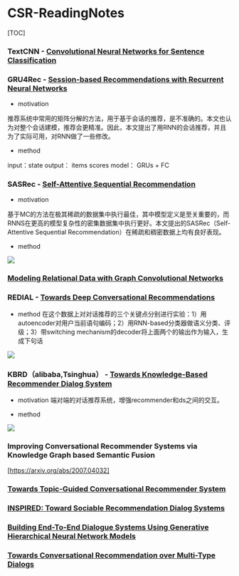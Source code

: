 # CSR-ReadingNotes
[TOC]

### TextCNN - [Convolutional Neural Networks for Sentence Classification](https://arxiv.org/abs/1408.5882)

### GRU4Rec - [Session-based Recommendations with Recurrent Neural Networks](https://arxiv.org/abs/1511.06939)

* motivation

推荐系统中常用的矩阵分解的方法，用于基于会话的推荐，是不准确的。本文也认为对整个会话建模，推荐会更精准。因此，本文提出了用RNN的会话推荐，并且为了实际可用，对RNN做了一些修改。

*  method

input：state output： items scores
model： GRUs + FC


### SASRec - [Self-Attentive Sequential Recommendation](https://arxiv.org/abs/1808.09781)

* motivation

基于MC的方法在极其稀疏的数据集中执行最佳，其中模型定义是至关重要的，而RNNS在更高的模型复杂性的密集数据集中执行更好。本文提出的SASRec（Self-Attentive Sequential Recommendation）在稀疏和稠密数据上均有良好表现。

* method

![](../fig/SASRec.png)

### [Modeling Relational Data with Graph Convolutional Networks](https://arxiv.org/abs/1703.06103)

### REDIAL - [Towards Deep Conversational Recommendations](https://arxiv.org/abs/1812.07617)

* method
在这个数据上对对话推荐的三个关键点分别进行实验：1）用autoencoder对用户当前语句编码；2）用RNN-based分类器做语义分类、评级；3）带switching mechanism的decoder将上面两个的输出作为输入，生成下句话

![](../fig/redial.jpg)

### KBRD（alibaba,Tsinghua） - [Towards Knowledge-Based Recommender Dialog System](https://arxiv.org/abs/1908.05391)

* motivation
端对端的对话推荐系统，增强recommender和ds之间的交互。

* method

![](../fig/kbrd.jpg)





### Improving Conversational Recommender Systems via Knowledge Graph based Semantic Fusion
[https://arxiv.org/abs/2007.04032]

### [Towards Topic-Guided Conversational Recommender System](https://arxiv.org/abs/2010.04125)

### [INSPIRED: Toward Sociable Recommendation Dialog Systems](https://aclanthology.org/2020.emnlp-main.654.pdf)

### [Building End-To-End Dialogue Systems Using Generative Hierarchical Neural Network Models](https://arxiv.org/abs/1507.04808)

### [Towards Conversational Recommendation over Multi-Type Dialogs](https://arxiv.org/abs/2005.03954)
